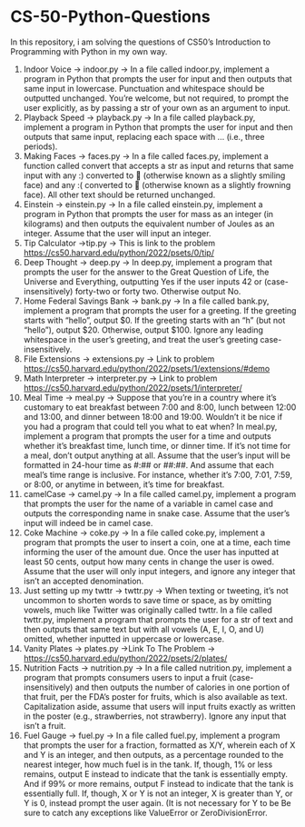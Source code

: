 # CS-50-Python-Questions
In this repository, i am solving the questions of CS50’s Introduction to Programming with Python in my own way.
1. Indoor Voice -> indoor.py -> In a file called indoor.py, implement a program in Python that prompts the user for input and then outputs that same input in lowercase. Punctuation and whitespace should be outputted unchanged. You’re welcome, but not required, to prompt the user explicitly, as by passing a str of your own as an argument to input.
2. Playback Speed -> playback.py -> In a file called playback.py, implement a program in Python that prompts the user for input and then outputs that same input, replacing each space with ... (i.e., three periods).
3. Making Faces -> faces.py -> In a file called faces.py, implement a function called convert that accepts a str as input and returns that same input with any :) converted to 🙂 (otherwise known as a slightly smiling face) and any :( converted to 🙁 (otherwise known as a slightly frowning face). All other text should be returned unchanged.
4. Einstein -> einstein.py -> In a file called einstein.py, implement a program in Python that prompts the user for mass as an integer (in kilograms) and then outputs the equivalent number of Joules as an integer. Assume that the user will input an integer.
5. Tip Calculator ->tip.py -> This is link to the problem https://cs50.harvard.edu/python/2022/psets/0/tip/
6. Deep Thought -> deep.py -> In deep.py, implement a program that prompts the user for the answer to the Great Question of Life, the Universe and Everything, outputting Yes if the user inputs 42 or (case-insensitively) forty-two or forty two. Otherwise output No.
7. Home Federal Savings Bank -> bank.py -> In a file called bank.py, implement a program that prompts the user for a greeting. If the greeting starts with “hello”, output $0. If the greeting starts with an “h” (but not “hello”), output $20. Otherwise, output $100. Ignore any leading whitespace in the user’s greeting, and treat the user’s greeting case-insensitively.
8. File Extensions -> extensions.py -> Link to problem  https://cs50.harvard.edu/python/2022/psets/1/extensions/#demo 
9. Math Interpreter -> interpreter.py -> Link to problem https://cs50.harvard.edu/python/2022/psets/1/interpreter/
10. Meal Time -> meal.py -> Suppose that you’re in a country where it’s customary to eat breakfast between 7:00 and 8:00, lunch between 12:00 and 13:00, and dinner between 18:00 and 19:00. Wouldn’t it be nice if you had a program that could tell you what to eat when? In meal.py, implement a program that prompts the user for a time and outputs whether it’s breakfast time, lunch time, or dinner time. If it’s not time for a meal, don’t output anything at all. Assume that the user’s input will be formatted in 24-hour time as #:## or ##:##. And assume that each meal’s time range is inclusive. For instance, whether it’s 7:00, 7:01, 7:59, or 8:00, or anytime in between, it’s time for breakfast.
11. camelCase -> camel.py -> In a file called camel.py, implement a program that prompts the user for the name of a variable in camel case and outputs the corresponding name in snake case. Assume that the user’s input will indeed be in camel case.
12. Coke Machine -> coke.py -> In a file called coke.py, implement a program that prompts the user to insert a coin, one at a time, each time informing the user of the amount due. Once the user has inputted at least 50 cents, output how many cents in change the user is owed. Assume that the user will only input integers, and ignore any integer that isn’t an accepted denomination.
13. Just setting up my twttr -> twttr.py -> When texting or tweeting, it’s not uncommon to shorten words to save time or space, as by omitting vowels, much like Twitter was originally called twttr. In a file called twttr.py, implement a program that prompts the user for a str of text and then outputs that same text but with all vowels (A, E, I, O, and U) omitted, whether inputted in uppercase or lowercase.
14. Vanity Plates -> plates.py ->Link To The Problem ->  https://cs50.harvard.edu/python/2022/psets/2/plates/
15. Nutrition Facts -> nutrition.py -> In a file called nutrition.py, implement a program that prompts consumers users to input a fruit (case-insensitively) and then outputs the number of calories in one portion of that fruit, per the FDA’s poster for fruits, which is also available as text. Capitalization aside, assume that users will input fruits exactly as written in the poster (e.g., strawberries, not strawberry). Ignore any input that isn’t a fruit.
16. Fuel Gauge -> fuel.py -> In a file called fuel.py, implement a program that prompts the user for a fraction, formatted as X/Y, wherein each of X and Y is an integer, and then outputs, as a percentage rounded to the nearest integer, how much fuel is in the tank. If, though, 1% or less remains, output E instead to indicate that the tank is essentially empty. And if 99% or more remains, output F instead to indicate that the tank is essentially full.
If, though, X or Y is not an integer, X is greater than Y, or Y is 0, instead prompt the user again. (It is not necessary for Y to be Be sure to catch any exceptions like ValueError or ZeroDivisionError.
